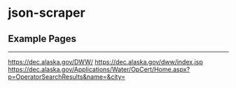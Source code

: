 # json-scraper

## Example Pages
---

https://dec.alaska.gov/DWW/
https://dec.alaska.gov/dww/index.jsp
https://dec.alaska.gov/Applications/Water/OpCert/Home.aspx?p=OperatorSearchResults&name=&city=
